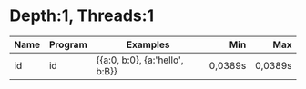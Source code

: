 # Depth:1, Threads:1
Name | Program | Examples | Min | Max
--- | --- | --- | ---: | ---:
id | id | {{a:0, b:0}, {a:'hello', b:B}} | 0,0389s | 0,0389s
